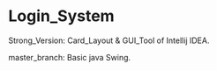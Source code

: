 # Login_System

Strong_Version:
Card_Layout & GUI_Tool of Intellij IDEA.

master_branch:
Basic java Swing.

